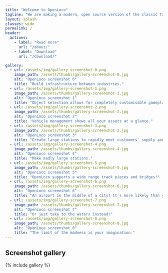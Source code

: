 ```yaml
---
title: "Welcome to OpenLoco"
tagline: "We are making a modern, open source version of the classic transport simulation game *Chris Sawyer's Locomotion* by reimplementing it in C++."
layout: splash
classes: wide
permalink: /
header:
  actions:
    - label: "Read more"
      url: "/about/"
    - label: "Download"
      url: "/download/"

gallery:
  - url: /assets/img/gallery-screenshot-0.png
    image_path: /assets/thumbs/gallery-screenshot-0.jpg
    alt: "OpenLoco screenshot 0"
    title: "Build infrastructure between industries."
  - url: /assets/img/gallery-screenshot-1.png
    image_path: /assets/thumbs/gallery-screenshot-1.jpg
    alt: "OpenLoco screenshot 1"
    title: "Object selection allows for completely customisable gameplay."
  - url: /assets/img/gallery-screenshot-2.png
    image_path: /assets/thumbs/gallery-screenshot-2.jpg
    alt: "OpenLoco screenshot 2"
    title: "Vehicle management shows all your assets at a glance."
  - url: /assets/img/gallery-screenshot-3.png
    image_path: /assets/thumbs/gallery-screenshot-3.jpg
    alt: "OpenLoco screenshot 3"
    title: "Create large stations to rapidly meet customers' supply and demand."
  - url: /assets/img/gallery-screenshot-4.png
    image_path: /assets/thumbs/gallery-screenshot-4.jpg
    alt: "OpenLoco screenshot 4"
    title: "Make madly large stations."
  - url: /assets/img/gallery-screenshot-5.png
    image_path: /assets/thumbs/gallery-screenshot-5.jpg
    alt: "OpenLoco screenshot 5"
    title: "OpenLoco supports a wide range track pieces and bridges!"
  - url: /assets/img/gallery-screenshot-6.png
    image_path: /assets/thumbs/gallery-screenshot-6.jpg
    alt: "OpenLoco screenshot 6"
    title: "An airport in the middle of a city? It's more likely than you think..."
  - url: /assets/img/gallery-screenshot-7.png
    image_path: /assets/thumbs/gallery-screenshot-7.jpg
    alt: "OpenLoco screenshot 7"
    title: "Or just take to the waters instead!"
  - url: /assets/img/gallery-screenshot-8.png
    image_path: /assets/thumbs/gallery-screenshot-8.jpg
    alt: "OpenLoco screenshot 8"
    title: "The limit of the madness is your imagination."
---
```


## Screenshot gallery

{% include gallery %}
